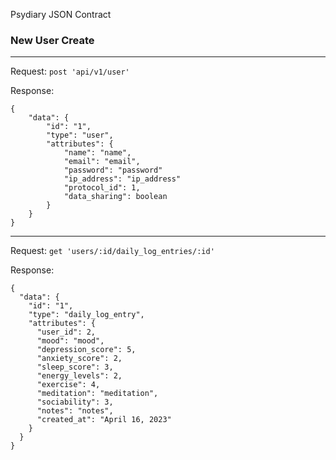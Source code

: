 Psydiary JSON Contract
### New User Create
---
 Request: `post 'api/v1/user'`

 Response:
```
{ 
	"data": {
		"id": "1",
		"type": "user",
		"attributes": {
			"name": "name",
			"email": "email",
			"password": "password"
			"ip_address": "ip_address"
			"protocol_id": 1,
			"data_sharing": boolean
		}
	}
}
```
---
  Request: `get 'users/:id/daily_log_entries/:id'`

  Response:
```
{
  "data": {
    "id": "1",
    "type": "daily_log_entry",
    "attributes": {
      "user_id": 2,
      "mood": "mood",
      "depression_score": 5,
      "anxiety_score": 2,
      "sleep_score": 3,
      "energy_levels": 2,
      "exercise": 4,
      "meditation": "meditation",
      "sociability": 3,
      "notes": "notes",
      "created_at": "April 16, 2023"
    }
  }
}
